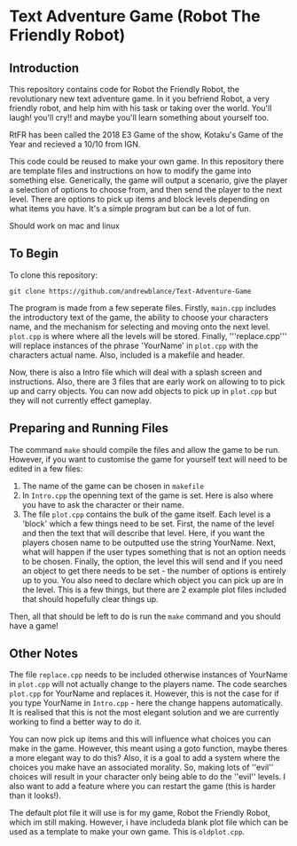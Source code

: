 # Text Adventure Game (Robot The Friendly Robot)

## Introduction
This repository contains code for Robot the Friendly Robot, the revolutionary new text adventure game. In it you befriend Robot, a very friendly robot, and help him with his task or taking over the world. You'll laugh! you'll cry!! and maybe you'll learn something about yourself too. 

RtFR has been called the 2018 E3 Game of the show, Kotaku's Game of the Year and recieved a 10/10 from IGN.

This code could be reused to make your own game. In this repository there are template files and instructions on how to modify the game into something else. Generically, the game will output a scenario, give the player a selection of options to choose from, and then send the player to the next level. There are options to pick up items and block levels depending on what items you have. It's a simple program but can be a lot of fun.

Should work on mac and linux

## To Begin
To clone this repository:
```
git clone https://github.com/andrewblance/Text-Adventure-Game
```

The program is made from a few seperate files. Firstly, ```main.cpp``` includes the introductory text of the game, the ability to choose your characters name, and the mechanism for selecting and moving onto the next level. ```plot.cpp``` is where where all the levels will be stored. Finally, '''replace.cpp''' will replace instances of the phrase 'YourName' in ```plot.cpp``` with the characters actual name. Also, included is a makefile and header.

Now, there is also a Intro file which will deal with a splash screen and instructions. Also, there are 3 files that are early work on allowing to to pick up and carry objects. You can now add objects to pick up in  ```plot.cpp``` but they will not currently effect gameplay.

## Preparing and Running Files
The command ```make``` should compile the files and allow the game to be run. However, if you want to customise the game for yourself text will need to be edited in a few files:
1. The name of the game can be chosen in ```makefile```
2. In ```Intro.cpp``` the openning text of the game is set. Here is also where you have to ask the character or their name.
3. The file ```plot.cpp``` contains the bulk of the game itself. Each level is a 'block' which a few things need to be set. First, the name of the level and then the text that will describe that level. Here, if you want the players chosen name to be outputted use the string YourName. Next, what will happen if the user types something that is not an option needs to be chosen. Finally, the option, the level this will send and if you need an object to get there needs to be set - the number of options is entirely up to you. You also need to declare which object you can pick up are in the level. This is a few things, but there are 2 example plot files included that should hopefully clear things up.

Then, all that should be left to do is run the ```make``` command and you should have a game!

## Other Notes
The file ```replace.cpp``` needs to be included otherwise instances of YourName in ```plot.cpp``` will not actually change to the players name. The code searches ```plot.cpp``` for YourName and replaces it. However, this is not the case for if you type YourName in ```Intro.cpp``` - here the change happens automatically. It is realised that this is not the most elegant solution and we are currently working to find a better way to do it.

You can now pick up items and this will influence what choices you can make in the game. However, this meant using a goto function, maybe theres a more elegant way to do this? Also, it is a goal to add a system where the choices you make have an associated morality. So, making lots of ''evil'' choices will result in your character only being able to do the ''evil'' levels. I also want to add a feature where you can restart the game (this is harder than it looks!).

The default plot file it will use is for my game, Robot the Friendly Robot, which im still making. However, i have includeda blank plot file which can be used as a template to make your own game. This is ```oldplot.cpp```.
